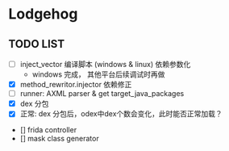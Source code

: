 # Lodgehog

## TODO LIST
- [ ] inject_vector 编译脚本 (windows & linux) 依赖参数化
    - windows 完成， 其他平台后续调试时再做
- [x] method_rewritor.injector 依赖修正
- [ ] runner: AXML parser & get target_java_packages
- [x] dex 分包
- [x] 正常: dex 分包后，odex中dex个数会变化，此时能否正常加载？
- [] frida controller
- [] mask class generator